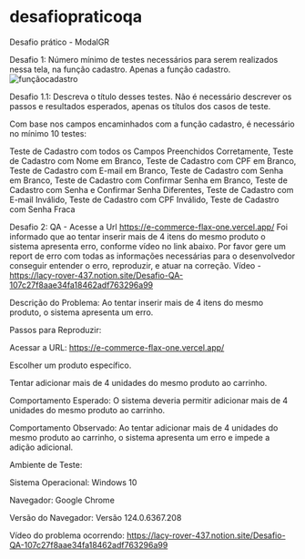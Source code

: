 # desafiopraticoqa
Desafio prático - ModalGR

Desafio 1: Número mínimo de testes necessários para serem realizados nessa tela, na função cadastro. Apenas a função cadastro.![funçãocadastro](https://github.com/renaanxz/desafiopraticoqa/assets/166160492/a99edd67-0e43-4000-8b4c-0cd483d98d9d)

Desafio 1.1: Descreva o título desses testes. Não é necessário descrever os passos e resultados esperados, apenas os títulos dos casos de teste.

Com base nos campos encaminhados com a função cadastro, é necessário no mínimo 10 testes:

Teste de Cadastro com todos os Campos Preenchidos Corretamente, Teste de Cadastro com Nome em Branco, Teste de Cadastro com CPF em Branco, Teste de Cadastro com E-mail em Branco, Teste de Cadastro com Senha em Branco, Teste de Cadastro com Confirmar Senha em Branco, 
Teste de Cadastro com Senha e Confirmar Senha Diferentes, Teste de Cadastro com E-mail Inválido, Teste de Cadastro com CPF Inválido, Teste de Cadastro com Senha Fraca

Desafio 2: QA - Acesse a Url
https://e-commerce-flax-one.vercel.app/
Foi informado que ao tentar inserir mais de 4 itens do mesmo produto o sistema apresenta erro,
conforme vídeo no link abaixo. Por favor gere um report de erro com todas as informações
necessárias para o desenvolvedor conseguir entender o erro, reproduzir, e atuar na correção.
Vídeo - https://lacy-rover-437.notion.site/Desafio-QA-107c27f8aae34fa18462adf763296a99

Descrição do Problema: Ao tentar inserir mais de 4 itens do mesmo produto, o sistema apresenta um erro.

Passos para Reproduzir: 

Acessar a URL: https://e-commerce-flax-one.vercel.app/

Escolher um produto específico.

Tentar adicionar mais de 4 unidades do mesmo produto ao carrinho.

Comportamento Esperado:
O sistema deveria permitir adicionar mais de 4 unidades do mesmo produto ao carrinho.

Comportamento Observado:
Ao tentar adicionar mais de 4 unidades do mesmo produto ao carrinho, o sistema apresenta um erro e impede a adição adicional.

Ambiente de Teste:

Sistema Operacional: Windows 10

Navegador: Google Chrome

Versão do Navegador: Versão 124.0.6367.208

Vídeo do problema ocorrendo: https://lacy-rover-437.notion.site/Desafio-QA-107c27f8aae34fa18462adf763296a99

